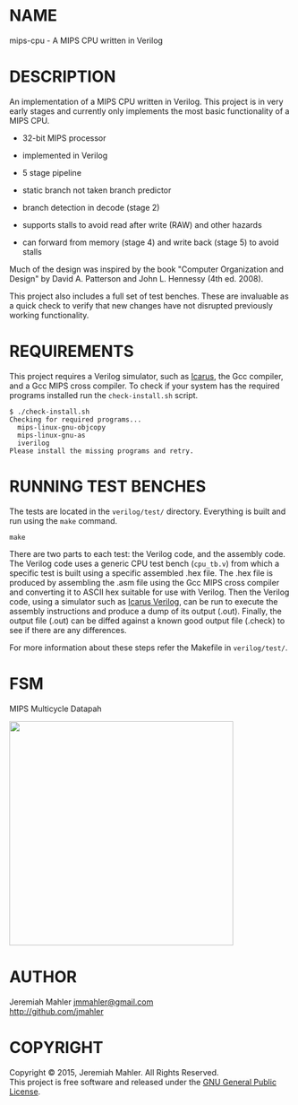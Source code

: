 # NAME

mips-cpu - A MIPS CPU written in Verilog

# DESCRIPTION

An implementation of a MIPS CPU written in Verilog.  This project is in
very early stages and currently only implements the most basic
functionality of a MIPS CPU.

 - 32-bit MIPS processor

 - implemented in Verilog

 - 5 stage pipeline

 - static branch not taken branch predictor

 - branch detection in decode (stage 2)

 - supports stalls to avoid read after write (RAW) and other hazards

 - can forward from memory (stage 4) and write back (stage 5)
   to avoid stalls

Much of the design was inspired by the book "Computer Organization and
Design" by David A. Patterson and John L. Hennessy (4th ed. 2008).

This project also includes a full set of test benches.  These are
invaluable as a quick check to verify that new changes have not
disrupted previously working functionality.

# REQUIREMENTS

This project requires a Verilog simulator, such as [Icarus][iverilog],
the Gcc compiler, and a Gcc MIPS cross compiler.  To check if your
system has the required programs installed run the `check-install.sh`
script.

    $ ./check-install.sh
    Checking for required programs...
      mips-linux-gnu-objcopy
      mips-linux-gnu-as
      iverilog
    Please install the missing programs and retry.

  [iverilog]: http://iverilog.icarus.com

# RUNNING TEST BENCHES

The tests are located in the `verilog/test/` directory.  Everything is
built and run using the `make` command.

    make

There are two parts to each test: the Verilog code, and the assembly
code.  The Verilog code uses a generic CPU test bench (`cpu_tb.v`) from
which a specific test is built using a specific assembled .hex file.
The .hex file is produced by assembling the .asm file using the Gcc MIPS
cross compiler and converting it to ASCII hex suitable for use with
Verilog.  Then the Verilog code, using a simulator such as
[Icarus Verilog][iverilog], can be run to execute the assembly
instructions and produce a dump of its output (.out).  Finally, the
output file (.out) can be diffed against a known good output file
(.check) to see if there are any differences.

For more information about these steps refer the Makefile in `verilog/test/`.

# FSM 

MIPS Multicycle Datapah

<img src="http://github.com/AdityaNG/mips-cpu/blob/master/img/fsm.png?raw=true" width="400">

# AUTHOR

Jeremiah Mahler <jmmahler@gmail.com><br>
<http://github.com/jmahler>

# COPYRIGHT

Copyright &copy; 2015, Jeremiah Mahler.  All Rights Reserved.<br>
This project is free software and released under
the [GNU General Public License][gpl].

 [gpl]: http://www.gnu.org/licenses/gpl.html
